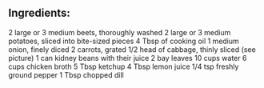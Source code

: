 ## Ingredients:
2 large or 3 medium beets, thoroughly washed
2 large or 3 medium potatoes, sliced into bite-sized pieces
4 Tbsp of cooking oil
1 medium onion, finely diced
2 carrots, grated
1/2 head of cabbage, thinly sliced (see picture)
1 can kidney beans with their juice
2 bay leaves
10 cups water
6 cups chicken broth
5 Tbsp ketchup
4 Tbsp lemon juice
1/4 tsp freshly ground pepper
1 Tbsp chopped dill

